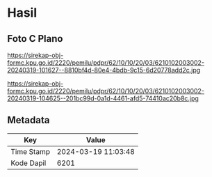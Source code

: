 # Hasil

## Foto C Plano

https://sirekap-obj-formc.kpu.go.id/2220/pemilu/pdpr/62/10/10/20/03/6210102003002-20240319-101627--8810bf4d-80e4-4bdb-9c15-6d20778add2c.jpg

https://sirekap-obj-formc.kpu.go.id/2220/pemilu/pdpr/62/10/10/20/03/6210102003002-20240319-104625--201bc99d-0a1d-4461-afd5-74410ac20b8c.jpg


## Metadata

| Key        | Value               |
| ---------- | ------------------- |
| Time Stamp | 2024-03-19 11:03:48 |
| Kode Dapil | 6201                |



